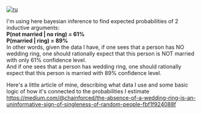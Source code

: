 [![ru](https://img.shields.io/badge/lang-en-red.svg)](https://github.com/chainforced/WeddingRingBayesianInference/README.RU.md) <br />

I'm using here bayesian inference to find expected probabilities of 2 inductive arguments:<br />
 **P(not married | no ring) = 61%** <br />
 **P(married | ring) = 89%** <br />
In other words, given the data I have, if one sees that a person has NO wedding ring, one should rationally expect that this person is NOT married with only 61% confidence level. <br />
And if one sees that a person has wedding ring, one should rationally expect that this person is married with 89% confidence level.<br />

Here's a little article of mine, describing what data I use and some basic logic of how it's connected to the probabilities I estimate
https://medium.com/@chainforced/the-absence-of-a-wedding-ring-is-an-uninformative-sign-of-singleness-of-random-people-fbf1f924088f
